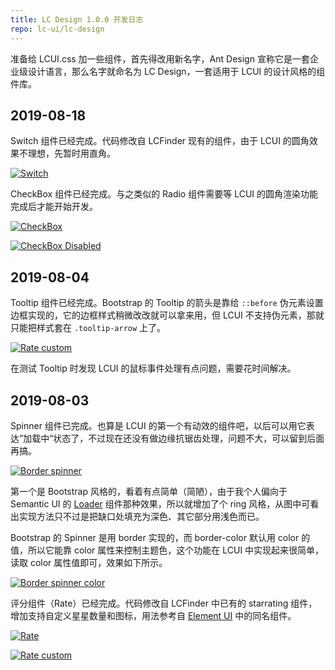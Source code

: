 ```yaml
---
title: LC Design 1.0.0 开发日志
repo: lc-ui/lc-design
---
```


准备给 LCUI.css 加一些组件，首先得改用新名字，Ant Design 宣称它是一套企业级设计语言，那么名字就命名为 LC Design，一套适用于 LCUI 的设计风格的组件库。

## 2019-08-18

Switch 组件已经完成。代码修改自 LCFinder 现有的组件，由于 LCUI 的圆角效果不理想，先暂时用直角。

[![Switch](/static/images/devlog/switch.gif "Switch")](/static/images/devlog/Switch.gif)

CheckBox 组件已经完成。与之类似的 Radio 组件需要等 LCUI 的圆角渲染功能完成后才能开始开发。

[![CheckBox](/static/images/devlog/checkbox.gif "CheckBox")](/static/images/devlog/checkbox.gif)

[![CheckBox Disabled](/static/images/devlog/checkbox-disabled.png "CheckBox Disabled")](/static/images/devlog/checkbox-disabled.png)

## 2019-08-04

Tooltip 组件已经完成。Bootstrap 的 Tooltip 的箭头是靠给 `::before` 伪元素设置边框实现的，它的边框样式稍微改改就可以拿来用，但 LCUI 不支持伪元素，那就只能把样式套在 `.tooltip-arrow` 上了。

[![Rate custom](/static/images/devlog/tooltip.gif "Tooltip")](/static/images/devlog/Tooltip.gif)

在测试 Tooltip 时发现 LCUI 的鼠标事件处理有点问题，需要花时间解决。

## 2019-08-03

Spinner 组件已完成。也算是 LCUI 的第一个有动效的组件吧，以后可以用它表达”加载中“状态了，不过现在还没有做边缘抗锯齿处理，问题不大，可以留到后面再搞。

[![Border spinner](/static/images/devlog/border-spinner.gif "Border spinner")](/static/images/devlog/border-spinner.gif)

第一个是 Bootstrap 风格的，看着有点简单（简陋），由于我个人偏向于 Semantic UI 的 [Loader](https://semantic-ui.com/elements/loader.html) 组件那种效果，所以就增加了个 ring 风格，从图中可看出实现方法只不过是把缺口处填充为深色、其它部分用浅色而已。

Bootstrap 的 Spinner 是用 border 实现的，而 border-color 默认用 color 的值，所以它能靠 color 属性来控制主题色，这个功能在 LCUI 中实现起来很简单，读取 color 属性值即可，效果如下所示。

[![Border spinner color](/static/images/devlog/border-spinner-color.gif "Border spinner color")](/static/images/devlog/border-spinner-color.gif)

评分组件（Rate）已经完成。代码修改自 LCFinder 中已有的 starrating 组件，增加支持自定义星星数量和图标，用法参考自 [Element UI](https://element.eleme.cn/#/zh-CN/component/rate) 中的同名组件。

[![Rate](/static/images/devlog/rate-star-basic.gif "Rate")](/static/images/devlog/rate-star-basic.gif)

[![Rate custom](/static/images/devlog/rate-star-character.gif "Rate custom")](/static/images/devlog/rate-star-character.gif)
